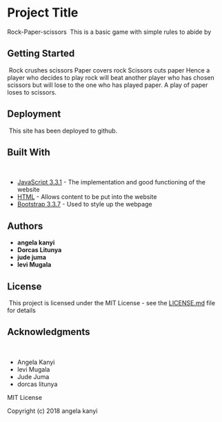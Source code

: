 
 # Project Title
 Rock-Paper-scissors
 ​
 This is a basic game with simple rules to abide by
 ​
 ## Getting Started
 ​
 Rock crushes scissors
 Paper covers rock
 Scissors cuts paper
 Hence a player who decides to play rock will beat another player who has chosen scissors but will lose to the one who has played paper.
 A play of paper loses to scissors.

 ## Deployment
 ​
 This site has been deployed to github.
 ​
 ## Built With
 ​
  * [JavaScript 3.3.1](https://developer.mozilla.org/en-US/docs/Web/Guide/HTML/HTML5) - The implementation and good functioning of the website
  * [HTML](https://developer.mozilla.org/en-US/docs/Web/Guide/HTML/HTML5) - Allows content to be put into the website
  * [Bootstrap 3.3.7](https://getbootstrap.com/docs/4.0/getting-started/contents/) - Used to style up the webpage


 ## Authors
 * **angela kanyi**
 * **Dorcas Litunya**
 * **jude juma**
 * **levi Mugala**


 ## License
 ​
 This project is licensed under the MIT License - see the [LICENSE.md](LICENSE.md) file for details
 ​
 ## Acknowledgments
 ​
 * Angela Kanyi
 * levi Mugala
 * Jude Juma
 * dorcas litunya

MIT License

Copyright (c) 2018 angela kanyi
